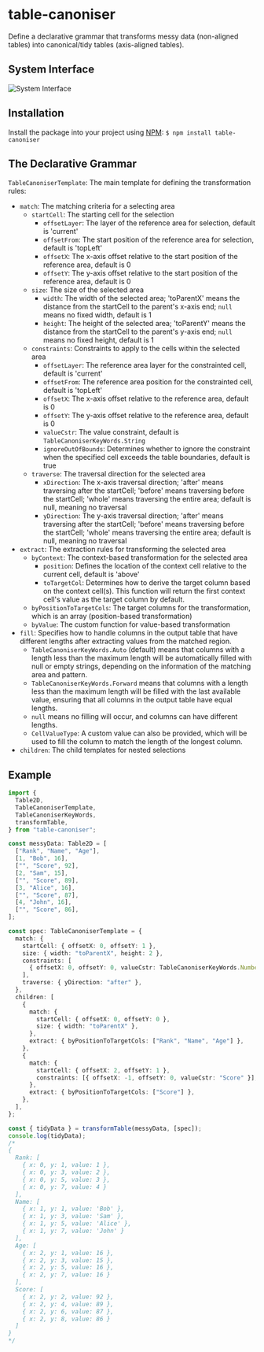 # table-canoniser

Define a declarative grammar that transforms messy data (non-aligned tables) into canonical/tidy tables (axis-aligned tables).

## System Interface

![System Interface](https://github.com/xkKevin/TableCanoniser/blob/dev/system-interface.png)

## Installation

Install the package into your project using [NPM](https://npmjs.com):
`$ npm install table-canoniser`

## The Declarative Grammar

`TableCanoniserTemplate`: The main template for defining the transformation rules:

- `match`: The matching criteria for a selecting area
  - `startCell`: The starting cell for the selection
    - `offsetLayer`: The layer of the reference area for selection, default is 'current'
    - `offsetFrom`: The start position of the reference area for selection, default is 'topLeft'
    - `offsetX`: The x-axis offset relative to the start position of the reference area, default is 0
    - `offsetY`: The y-axis offset relative to the start position of the reference area, default is 0
  - `size`: The size of the selected area
    - `width`: The width of the selected area; 'toParentX' means the distance from the startCell to the parent's x-axis end; `null` means no fixed width, default is 1
    - `height`: The height of the selected area; 'toParentY' means the distance from the startCell to the parent's y-axis end; `null` means no fixed height, default is 1
  - `constraints`: Constraints to apply to the cells within the selected area
    - `offsetLayer`: The reference area layer for the constrainted cell, default is 'current'
    - `offsetFrom`: The reference area position for the constrainted cell, default is 'topLeft'
    - `offsetX`: The x-axis offset relative to the reference area, default is 0
    - `offsetY`: The y-axis offset relative to the reference area, default is 0
    - `valueCstr`: The value constraint, default is `TableCanoniserKeyWords.String`
    - `ignoreOutOfBounds`: Determines whether to ignore the constraint when the specified cell exceeds the table boundaries, default is true
  - `traverse`: The traversal direction for the selected area
    - `xDirection`: The x-axis traversal direction; 'after' means traversing after the startCell; 'before' means traversing before the startCell; 'whole' means traversing the entire area; default is null, meaning no traversal
    - `yDirection`: The y-axis traversal direction; 'after' means traversing after the startCell; 'before' means traversing before the startCell; 'whole' means traversing the entire area; default is null, meaning no traversal
- `extract`: The extraction rules for transforming the selected area
  - `byContext`: The context-based transformation for the selected area
    - `position`: Defines the location of the context cell relative to the current cell, default is 'above'
    - `toTargetCol`: Determines how to derive the target column based on the context cell(s). This function will return the first context cell's value as the target column by default.
  - `byPositionToTargetCols`: The target columns for the transformation, which is an array (position-based transformation)
  - `byValue`: The custom function for value-based transformation
- `fill`: Specifies how to handle columns in the output table that have different lengths after extracting values from the matched region.
  - `TableCanoniserKeyWords.Auto` (default) means that columns with a length less than the maximum length will be automatically filled with null or empty strings, depending on the information of the matching area and pattern.
  - `TableCanoniserKeyWords.Forward` means that columns with a length less than the maximum length will be filled with the last available value, ensuring that all columns in the output table have equal lengths.
  - `null` means no filling will occur, and columns can have different lengths.
  - `CellValueType`: A custom value can also be provided, which will be used to fill the column to match the length of the longest column.
- `children`: The child templates for nested selections

## Example

```ts
import {
  Table2D,
  TableCanoniserTemplate,
  TableCanoniserKeyWords,
  transformTable,
} from "table-canoniser";

const messyData: Table2D = [
  ["Rank", "Name", "Age"],
  [1, "Bob", 16],
  ["", "Score", 92],
  [2, "Sam", 15],
  ["", "Score", 89],
  [3, "Alice", 16],
  ["", "Score", 87],
  [4, "John", 16],
  ["", "Score", 86],
];

const spec: TableCanoniserTemplate = {
  match: {
    startCell: { offsetX: 0, offsetY: 1 },
    size: { width: "toParentX", height: 2 },
    constraints: [
      { offsetX: 0, offsetY: 0, valueCstr: TableCanoniserKeyWords.Number },
    ],
    traverse: { yDirection: "after" },
  },
  children: [
    {
      match: {
        startCell: { offsetX: 0, offsetY: 0 },
        size: { width: "toParentX" },
      },
      extract: { byPositionToTargetCols: ["Rank", "Name", "Age"] },
    },
    {
      match: {
        startCell: { offsetX: 2, offsetY: 1 },
        constraints: [{ offsetX: -1, offsetY: 0, valueCstr: "Score" }],
      },
      extract: { byPositionToTargetCols: ["Score"] },
    },
  ],
};

const { tidyData } = transformTable(messyData, [spec]);
console.log(tidyData);
/*
{
  Rank: [
    { x: 0, y: 1, value: 1 },
    { x: 0, y: 3, value: 2 },
    { x: 0, y: 5, value: 3 },
    { x: 0, y: 7, value: 4 }
  ],
  Name: [
    { x: 1, y: 1, value: 'Bob' },
    { x: 1, y: 3, value: 'Sam' },
    { x: 1, y: 5, value: 'Alice' },
    { x: 1, y: 7, value: 'John' }
  ],
  Age: [
    { x: 2, y: 1, value: 16 },
    { x: 2, y: 3, value: 15 },
    { x: 2, y: 5, value: 16 },
    { x: 2, y: 7, value: 16 }
  ],
  Score: [
    { x: 2, y: 2, value: 92 },
    { x: 2, y: 4, value: 89 },
    { x: 2, y: 6, value: 87 },
    { x: 2, y: 8, value: 86 }
  ]
}
*/
```
